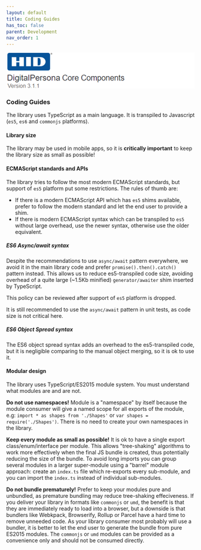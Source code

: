 ```yaml
---
layout: default
title: Coding Guides
has_toc: false
parent: Development
nav_order: 1
---
```


![](../../docs/assets/HID-DPAM-Core.png)
### Coding Guides

The library uses TypeScript as a main language. It is transpiled to Javascript (`es5`, `es6` and `commonjs` platforms).

#### Library size

The library may be used in mobile apps, so it is **critically important** to keep the library size as small as possible!

#### ECMAScript standards and APIs

The library tries to follow the most modern ECMAScript standards, but support of `es5` platform put some restrictions.
The rules of thumb are:

* If there is a modern ECMAScript API which has `es5` shims available, prefer to follow the modern standard and let
the end user to provide a shim.
* If there is modern ECMAScript syntax which can be transpiled to `es5` without large overhead, use the newer syntax,
  otherwise use the older equivalent.

##### ES6 Async/await syntax

Despite the recommendations to use `async/await` pattern everywhere, we avoid it in the main library code and prefer
`promise().then().catch()` pattern instead. This allows us to reduce es5-transpiled code size, avoiding overhead of
a quite large (~1.5Kb minified) `generator/awaiter` shim inserted by TypeScript.

This policy can be reviewed after support of `es5` platform is dropped.

It is still recommended to use the `async/await` pattern in unit tests, as code size is not critical here.

##### ES6 Object Spread syntax

The ES6 object spread syntax adds an overhead to the es5-transpiled code, but it is negligible comparing to the manual
object merging, so it is ok to use it.

#### Modular design

The library uses TypeScript/ES2015 module system. You must understand what modules are and are not.

**Do not use namespaces!** Module is a "namespace" by itself because the module consumer will give
a named scope for all exports of the module, e.g: `import * as shapes from './Shapes'` or `var shapes = require('./Shapes')`.
There is no need to create your own namespaces in the library.

**Keep every module as small as possible!** It is ok to have a single export class/enum/interface per module.
This allows "tree-shaking" algorithms to work more effectively when the final JS bundle is created,
thus potentially reducing the size of the bundle. To avoid long imports you can group several modules
in a larger super-module using a "barrel" module approach: create an `index.ts` file which re-exports
every sub-module, and you can import the `index.ts` instead of individual sub-modules.

**Do not bundle prematurely!** Prefer to keep your modules pure and unbundled, as premature bundling
may reduce tree-shaking effeciveness. If you deliver your library in formats like `commonjs` or `umd`,
the benefit is that they are immediately ready to load into a browser, but a downside is that bundlers
like Webkpack, Browserify, Rollup or Parcel have a hard time to remove unneeded code. As your library consumer
most probably will use a bundler, it is better to let the end user to generate the bundle from pure ES2015 modules.
The `commonjs` or `umd` modules can be provided as a convenience only and should not be consumed directly.
